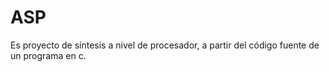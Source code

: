 # ASP
Es proyecto de síntesis a  nivel de procesador, a partir del código fuente de un programa en c.
